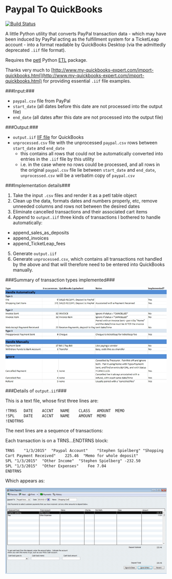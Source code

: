 # Paypal To QuickBooks

[![Build Status](https://travis-ci.org/MichaelCurrie/TicketLeapToQuickBooks.svg?branch=master)](https://travis-ci.org/MichaelCurrie/TicketLeapToQuickBooks)

A little Python utility that converts PayPal transaction data - which may have been induced by PayPal acting as the fulfillment system for a TicketLeap account - into a format readable by QuickBooks Desktop (via the admittedly deprecated `.iif` file format).

Requires the [petl](https://pypi.python.org/pypi/petl) Python [ETL](http://en.wikipedia.org/wiki/Extract,_transform,_load) package.

Thanks very much to [http://www.my-quickbooks-expert.com/import-quickbooks.html](http://www.my-quickbooks-expert.com/import-quickbooks.html) for providing essential `.iif` file examples.

###Input:###

- `paypal.csv` file from PayPal
- `start_date`    (all dates before this date are not processed into the output file)
- `end_date`      (all dates after this date are not processed into the output file)

###Output:###

- `output.iif` [IIF file](http://www.my-quickbooks-expert.com/import-quickbooks.html) for QuickBooks
- `unprocessed.csv` file with the unprocessed `paypal.csv` rows between `start_date` and `end_date`
  - this contains all rows that could not be automatically converted into entries in the `.iif` file by this utility
  - i.e. in the case where no rows could be processed, and all rows in the original `paypal.csv` file lie between `start_date` and `end_date`, `unprocessed.csv` will be a verbatim copy of `paypal.csv`

###Implementation details###
1. Take the input `.csv` files and render it as a petl table object
2. Clean up the data, formats dates and numbers properly, etc, remove unneeded columns and rows not between the desired dates
3. Eliminate cancelled transactions and their associated cart items
4. Append to `output.iif` three kinds of transactions I bothered to handle automatically:
  - append_sales_as_deposits
  - append_invoices
  - append_TicketLeap_fees
5. Generate `output.iif`
6. Generate `unprocessed.csv`, which contains all transactions not handled by the above and that will therefore need to be entered into QuickBooks manually.


###Summary of transaction types implemented###

![](https://github.com/MichaelCurrie/TicketLeapToQuickBooks/blob/master/documentation/transaction%20types.jpeg)


###Details of `output.iif`###

This is a text file, whose first three lines are:

```
!TRNS	DATE	ACCNT	NAME	CLASS	AMOUNT	MEMO
!SPL	DATE	ACCNT	NAME	AMOUNT	MEMO
!ENDTRNS
```

The next lines are a sequence of transactions:

Each transaction is on a TRNS...ENDTRNS block:
```
TRNS	"1/3/2015"	"Paypal Account"	"Stephen Spielberg"	"Shopping Cart Payment Received"	225.46	"Memo for whole deposit"	
SPL	"1/3/2015"	"Other Income"	"Stephen Spielberg"	-232.50
SPL	"1/3/2015"	"Other Expenses"	Fee	7.04
ENDTRNS
```
Which appears as:

![](https://github.com/MichaelCurrie/TicketLeapToQuickBooks/blob/master/documentation/deposit.jpeg)

